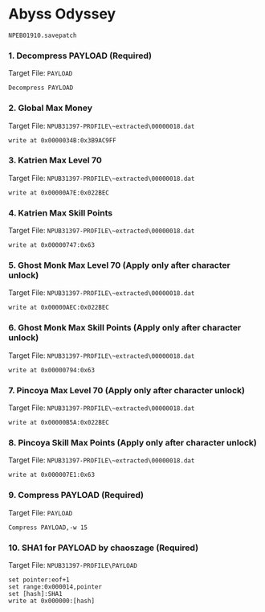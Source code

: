 #  Abyss Odyssey 

`NPEB01910.savepatch`

### 1. Decompress PAYLOAD (Required)

Target File: `PAYLOAD`

```
Decompress PAYLOAD
```

### 2.  Global Max Money

Target File: `NPUB31397-PROFILE\~extracted\00000018.dat`

```
write at 0x0000034B:0x3B9AC9FF
```

### 3.  Katrien Max Level 70

Target File: `NPUB31397-PROFILE\~extracted\00000018.dat`

```
write at 0x00000A7E:0x022BEC
```

### 4.  Katrien Max Skill Points

Target File: `NPUB31397-PROFILE\~extracted\00000018.dat`

```
write at 0x00000747:0x63
```

### 5.  Ghost Monk Max Level 70 (Apply only after character unlock)

Target File: `NPUB31397-PROFILE\~extracted\00000018.dat`

```
write at 0x00000AEC:0x022BEC
```

### 6.  Ghost Monk Max Skill Points (Apply only after character unlock)

Target File: `NPUB31397-PROFILE\~extracted\00000018.dat`

```
write at 0x00000794:0x63
```

### 7.  Pincoya Max Level 70 (Apply only after character unlock)

Target File: `NPUB31397-PROFILE\~extracted\00000018.dat`

```
write at 0x00000B5A:0x022BEC
```

### 8.  Pincoya Skill Max Points (Apply only after character unlock)

Target File: `NPUB31397-PROFILE\~extracted\00000018.dat`

```
write at 0x000007E1:0x63
```

### 9.  Compress PAYLOAD (Required)

Target File: `PAYLOAD`

```
Compress PAYLOAD,-w 15
```

### 10.  SHA1 for PAYLOAD by chaoszage (Required)

Target File: `NPUB31397-PROFILE\PAYLOAD`

```
set pointer:eof+1
set range:0x000014,pointer
set [hash]:SHA1
write at 0x000000:[hash]
```

